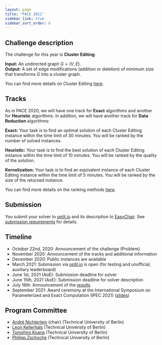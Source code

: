 ```yaml
---
layout: page
title: "PACE 2021"
sidebar_link: true
sidebar_sort_order: 8
---
```


## Challenge description

The challenge for this year is **Cluster Editing**:

**Input:** An undirected graph $G = (V, E)$. <br/>
**Output:** A set of edge modifications (addition or deletion) of minimum size that transforms $G$ into a cluster graph.

You can find more details on Cluster Editing [here](cluster-editing/).

## Tracks

As in PACE 2020, we will have one track for **Exact** algorithms and another for **Heuristic** algorithms.
In addition, we will have another track for **Data Reduction** algorithms:

**Exact:**
Your task is to find an optimal solution of each Cluster Editing instance within the time limit of 30 minutes.
You will be ranked by the number of solved instances.

**Heuristic:**
Your task is to find the best solution of each Cluster Editing instance within the time limit of 10 minutes.
You will be ranked by the quality of the solution.

**Kernelization:**
Your task is to find an equivalent instance of each Cluster Editing instance within the time limit of 5 minutes.
You will be ranked by the size of the returned instance.

You can find more details on the ranking methods [here](tracks/).

## Submission

You submit your solver to [optil.io](https://optil.io/) and its description to [EasyChair](https://easychair.org/conferences/?conf=pace2021).
See [submission requirements](submissions/) for details.

## Timeline

- October 22nd, 2020: Announcement of the challenge (Problem)
- November 2020: Announcement of the tracks and additional information
- December 2020: Public instances are available
- March 2021: Submission via [optil.io](https://optil.io/) is open (for testing and unofficial, auxiliary leaderboard)
- June 1st, 2021 (AoE): Submission deadline for solver
- June 15th, 2021 (AoE): Submission deadline for solver description
- July 16th: Announcement of the [results](results/)
- September 2021: Award ceremony at the International Symposium on Parameterized and Exact Computation (IPEC 2021) ([slides](pace2021-award-ceremony.pdf))

<!--
## Prizes

TBA
-->

## Program Committee

- [André Nichterlein](https://www.akt.tu-berlin.de/menue/team/nichterlein_andre/) (chair) (Technical University of Berlin)
- [Leon Kellerhals](https://kellerhals.io/) (Technical University of Berlin)
- [Tomohiro Koana](https://tomohirokoana.github.io/) (Technical University of Berlin)
- [Philipp Zschoche](https://zschoche.org/) (Technical University of Berlin)
